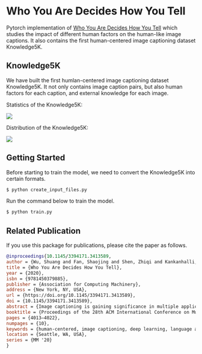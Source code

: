 # Who You Are Decides How You Tell
Pytorch implementation of [Who You Are Decides How You Tell](https://dl.acm.org/doi/10.1145/3394171.3413589) which studies the impact of different human factors on the human-like image captions. It also contains the first human-centered image captioning dataset Knowledge5K.

## Knowledge5K
We have built the first humlan-centered image captioning dataset Knowledge5K. It not only contains image caption pairs, but also human factors for each caption, and external knowledge for each image. 

Statistics of the Knowledge5K:

![](./dataset/Knowledge5K_stats.png)

Distribution of the Knowledge5K:

![](./img/Knowledge5K_distribution.png)

## Getting Started
Before starting to train the model, we need to convert the Knowledge5K into certain formats.
```bash
$ python create_input_files.py
```

Run the command below to train the model.
```bash
$ python train.py
```

## Related Publication

If you use this package for publications, please cite the paper as follows.

```bib
@inproceedings{10.1145/3394171.3413589,
author = {Wu, Shuang and Fan, Shaojing and Shen, Zhiqi and Kankanhalli, Mohan and Tung, Anthony K.H.},
title = {Who You Are Decides How You Tell},
year = {2020},
isbn = {9781450379885},
publisher = {Association for Computing Machinery},
address = {New York, NY, USA},
url = {https://doi.org/10.1145/3394171.3413589},
doi = {10.1145/3394171.3413589},
abstract = {Image captioning is gaining significance in multiple applications such as content-based visual search and chat-bots. Much of the recent progress in this field embraces a data-driven approach without deep consideration of human behavioural characteristics. In this paper, we focus on human-centered automatic image captioning. Our study is based on the intuition that different people will generate a variety of image captions for the same scene, as their knowledge and opinion about the scene may differ. In particular, we first perform a series of human studies to investigate what influences human description of a visual scene. We identify three main factors: a person's knowledge level of the scene, opinion on the scene, and gender. Based on our human study findings, we propose a novel human-centered algorithm that is able to generate human-like image captions. We evaluate the proposed model through traditional evaluation metrics, diversity metrics, and human-based evaluation. Experimental results demonstrate the superiority of our proposed model on generating diverse human-like image captions.},
booktitle = {Proceedings of the 28th ACM International Conference on Multimedia},
pages = {4013–4022},
numpages = {10},
keywords = {human-centered, image captioning, deep learning, language and vision, multi-modal},
location = {Seattle, WA, USA},
series = {MM '20}
}
```